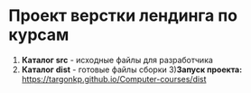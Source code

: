 # Проект верстки лендинга по курсам

1) **Каталог src** - исходные файлы для разработчика
2) **Каталог dist** - готовые файлы сборки
3)**Запуск проекта:** https://targonkp.github.io/Computer-courses/dist
